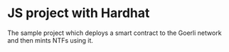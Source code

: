 # JS project with Hardhat

The sample project which deploys a smart contract to the Goerli network and then mints NTFs using it. 
